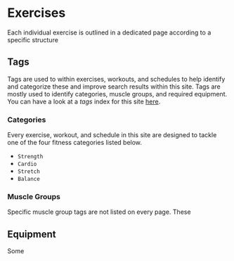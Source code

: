 # Exercises

Each individual exercise is outlined in a dedicated page according to a specific structure

## Tags

Tags are used to within exercises, workouts, and schedules to help identify and categorize these and improve search results within this site.  Tags are mostly used to identify categories, muscle groups, and required equipment.  You can have a look at a _tags_ index for this site [here](about/tags.md).

### Categories

Every exercise, workout, and schedule in this site are designed to tackle one of the four fitness categories listed below.   

* `Strength`
* `Cardio`
* `Stretch`
* `Balance`

### Muscle Groups

Specific muscle group tags are not listed on every page.  These 


## Equipment

Some 